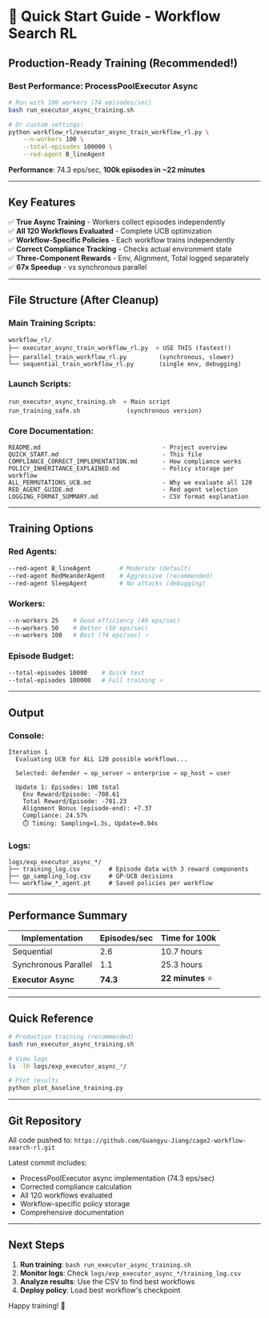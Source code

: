 # 🚀 Quick Start Guide - Workflow Search RL

## Production-Ready Training (Recommended!)

### **Best Performance: ProcessPoolExecutor Async**

```bash
# Run with 100 workers (74 episodes/sec)
bash run_executor_async_training.sh

# Or custom settings:
python workflow_rl/executor_async_train_workflow_rl.py \
    --n-workers 100 \
    --total-episodes 100000 \
    --red-agent B_lineAgent
```

**Performance**: 74.3 eps/sec, **100k episodes in ~22 minutes**

---

## Key Features

✅ **True Async Training** - Workers collect episodes independently  
✅ **All 120 Workflows Evaluated** - Complete UCB optimization  
✅ **Workflow-Specific Policies** - Each workflow trains independently  
✅ **Correct Compliance Tracking** - Checks actual environment state  
✅ **Three-Component Rewards** - Env, Alignment, Total logged separately  
✅ **67x Speedup** - vs synchronous parallel  

---

## File Structure (After Cleanup)

### **Main Training Scripts:**
```
workflow_rl/
├── executor_async_train_workflow_rl.py  ⭐ USE THIS (fastest!)
├── parallel_train_workflow_rl.py         (synchronous, slower)
└── sequential_train_workflow_rl.py       (single env, debugging)
```

### **Launch Scripts:**
```
run_executor_async_training.sh  ⭐ Main script
run_training_safe.sh             (synchronous version)
```

### **Core Documentation:**
```
README.md                                  - Project overview
QUICK_START.md                             - This file
COMPLIANCE_CORRECT_IMPLEMENTATION.md       - How compliance works
POLICY_INHERITANCE_EXPLAINED.md            - Policy storage per workflow
ALL_PERMUTATIONS_UCB.md                    - Why we evaluate all 120
RED_AGENT_GUIDE.md                         - Red agent selection
LOGGING_FORMAT_SUMMARY.md                  - CSV format explanation
```

---

## Training Options

### **Red Agents:**
```bash
--red-agent B_lineAgent        # Moderate (default)
--red-agent RedMeanderAgent    # Aggressive (recommended)
--red-agent SleepAgent         # No attacks (debugging)
```

### **Workers:**
```bash
--n-workers 25    # Good efficiency (40 eps/sec)
--n-workers 50    # Better (50 eps/sec)
--n-workers 100   # Best (74 eps/sec) ⭐
```

### **Episode Budget:**
```bash
--total-episodes 10000    # Quick test
--total-episodes 100000   # Full training ⭐
```

---

## Output

### **Console:**
```
Iteration 1
  Evaluating UCB for ALL 120 possible workflows...
  
  Selected: defender → op_server → enterprise → op_host → user
  
  Update 1: Episodes: 100 total
    Env Reward/Episode: -708.61
    Total Reward/Episode: -701.23
    Alignment Bonus (episode-end): +7.37
    Compliance: 24.57%
    ⏱️ Timing: Sampling=1.3s, Update=0.04s
```

### **Logs:**
```
logs/exp_executor_async_*/
├── training_log.csv        # Episode data with 3 reward components
├── gp_sampling_log.csv     # GP-UCB decisions
└── workflow_*_agent.pt     # Saved policies per workflow
```

---

## Performance Summary

| Implementation | Episodes/sec | Time for 100k |
|---------------|--------------|---------------|
| Sequential | 2.6 | 10.7 hours |
| Synchronous Parallel | 1.1 | 25.3 hours |
| **Executor Async** | **74.3** | **22 minutes** ⭐ |

---

## Quick Reference

```bash
# Production training (recommended)
bash run_executor_async_training.sh

# View logs
ls -lh logs/exp_executor_async_*/

# Plot results
python plot_baseline_training.py
```

---

## Git Repository

All code pushed to: `https://github.com/Guangyu-Jiang/cage2-workflow-search-rl.git`

Latest commit includes:
- ProcessPoolExecutor async implementation (74.3 eps/sec)
- Corrected compliance calculation
- All 120 workflows evaluated
- Workflow-specific policy storage
- Comprehensive documentation

---

## Next Steps

1. **Run training**: `bash run_executor_async_training.sh`
2. **Monitor logs**: Check `logs/exp_executor_async_*/training_log.csv`
3. **Analyze results**: Use the CSV to find best workflows
4. **Deploy policy**: Load best workflow's checkpoint

Happy training! 🚀
